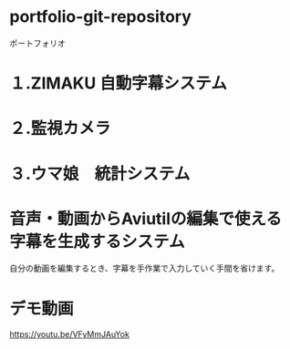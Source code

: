 # portfolio-git-repository
ポートフォリオ

# １.ZIMAKU 自動字幕システム

# ２.監視カメラ

# ３.ウマ娘　統計システム

# 音声・動画からAviutilの編集で使える字幕を生成するシステム
自分の動画を編集するとき、字幕を手作業で入力していく手間を省けます。

# デモ動画
https://youtu.be/VFyMmJAuYok

